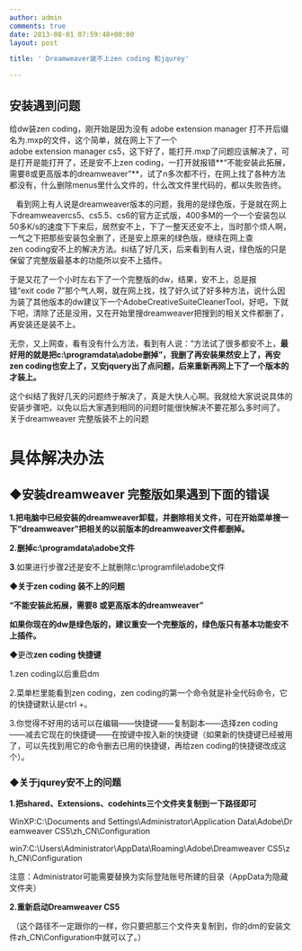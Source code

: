 ```yaml
---
author: admin
comments: true
date: 2013-08-01 07:59:48+00:00
layout: post

title: ' Dreamweaver装不上zen coding 和jqurey'

---
```





## 安装遇到问题





给dw装zen coding，刚开始是因为没有 adobe extension manager 打不开后缀名为.mxp的文件，这个简单，就在网上下了一个adobe extension manager cs5，这下好了，能打开.mxp了问题应该解决了，可是打开是能打开了，还是安不上zen coding，一打开就报错**“不能安装此拓展，需要8或更高版本的dreamweaver”**，试了n多次都不行，在网上找了各种方法都没有，什么删除menus里什么文件的，什么改文件里代码的，都以失败告终。

   看到网上有人说是dreamweaver版本的问题，我用的是绿色版，于是就在网上下dreamweavercs5、cs5.5、cs6的官方正式版，400多M的一个一个安装包以50多K/s的速度下下来后，居然安不上，下了一整天还安不上，当时那个烦人啊，一气之下把那些安装包全删了，还是安上原来的绿色版，继续在网上查zen coding安不上的解决方法。纠结了好几天，后来看到有人说，绿色版的只是保留了完整版最基本的功能所以安不上插件。
   
于是又花了一个小时左右下了一个完整版的dw，结果，安不上，总是报错“exit code 7”那个气人啊，就在网上找，找了好久试了好多种方法，说什么因为装了其他版本的dw建议下一个AdobeCreativeSuiteCleanerTool，好吧，下就下吧，清除了还是没用，又在开始里搜dreamweaver把搜到的相关文件都删了，再安装还是装不上。

无奈，又上网查，看有没有什么方法，看到有人说：“方法试了很多都安不上，**最好用的就是把c:\programdata\adobe删掉”，我删了再安装果然安上了，再安zen coding也安上了，又安jquery出了点问题，后来重新再网上下了一个版本的才装上。**

这个纠结了我好几天的问题终于解决了，真是大快人心啊。我就给大家说说具体的安装步骤吧，以免以后大家遇到相同的问题时能很快解决不要花那么多时间了。
关于dreamweaver 完整版装不上的问题


# **具体解决办法**




## ◆安装dreamweaver 完整版如果遇到下面的错误


**1.把电脑中已经安装的dreamweaver卸载，并删除相关文件，可在开始菜单搜一下“dreamweaver”把相关的以前版本的dreamweaver文件都删掉。**

**2.删掉c:\programdata\adobe文件**

**3**.如果进行步骤2还是安不上就删除c:\programfile\adobe文件



**◆关于zen coding 装不上的问题**

**“不能安装此拓展，需要8 或更高版本的dreamweaver”**

**如果你现在的dw是绿色版的，建议重安一个完整版的，绿色版只有基本功能安不上插件。**



◆更改**zen coding 快捷键**

1.zen coding以后重启dm

2.菜单栏里能看到zen coding，zen coding的第一个命令就是补全代码命令，它的快捷键默认是ctrl +。

3.你觉得不好用的话可以在编辑——快捷键——复制副本——选择zen coding——减去它现在的快捷键——在按键中按入新的快捷键（如果新的快捷键已经被用了，可以先找到用它的命令删去已用的快捷键，再给zen coding的快捷键改成这个）。



### ◆关于**jqurey安不上**的问题


**1.把shared、Extensions、codehints三个文件夹复制到一下路径即可**

WinXP:C:\Documents and Settings\Administrator\Application Data\Adobe\Dreamweaver CS5\zh_CN\Configuration

win7:C:\Users\Administrator\AppData\Roaming\Adobe\Dreamweaver CS5\zh_CN\Configuration

注意：Administrator可能需要替换为实际登陆账号所建的目录（AppData为隐藏文件夹）

**2.重新启动Dreamweaver CS5**

 （这个路径不一定跟你的一样，你只要把那三个文件夹复制到，你的dm的安装文件zh_CN\Configuration中就可以了。）






